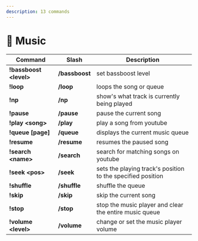 ```yaml
---
description: 13 commands
---
```


# 🎵 Music

| Command                 | Slash          | Description                                                 |
| ----------------------- | -------------- | ----------------------------------------------------------- |
| **!bassboost \<level>** | **/bassboost** | set bassboost level                                         |
| **!loop**               | **/loop**      | loops the song or queue                                     |
| **!np**                 | **/np**        | show's what track is currently being played                 |
| **!pause**              | **/pause**     | pause the current song                                      |
| **!play \<song>**       | **/play**      | play a song from youtube                                    |
| **!queue \[page]**      | **/queue**     | displays the current music queue                            |
| **!resume**             | **/resume**    | resumes the paused song                                     |
| **!search \<name>**     | **/search**    | search for matching songs on youtube                        |
| **!seek \<pos>**        | **/seek**      | sets the playing track's position to the specified position |
| **!shuffle**            | **/shuffle**   | shuffle the queue                                           |
| **!skip**               | **/skip**      | skip the current song                                       |
| **!stop**               | **/stop**      | stop the music player and clear the entire music queue      |
| **!volume \<level>**    | **/volume**    | change or set the music player volume                       |
